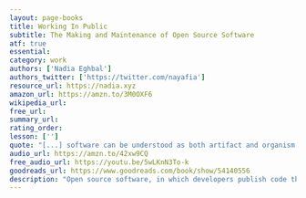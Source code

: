 ```yaml
---
layout: page-books
title: Working In Public
subtitle: The Making and Maintenance of Open Source Software
atf: true
essential: 
category: work
authors: ['Nadia Eghbal']
authors_twitter: ['https://twitter.com/nayafia']
resource_url: https://nadia.xyz
amazon_url: https://amzn.to/3M0OXF6
wikipedia_url: 
free_url: 
summary_url: 
rating_order: 
lesson: ['']
quote: "[...] software can be understood as both artifact and organism. The rules of the 'information economy,' like patents and licenses, lend themselves well to commoditized content, but when content is a living organism its value is better measured in terms of people and relationships."
audio_url: https://amzn.to/42xw9CQ
free_audio_url: https://youtu.be/5wLKnN3To-k
goodreads_url: https://www.goodreads.com/book/show/54140556
description: "Open source software, in which developers publish code that anyone can use, has long served as a bellwether for other online behavior. In the late 1990s, it provided an optimistic model for public collaboration, but in the last 20 years it’s shifted to solo operators who write and publish code that's consumed by millions.  In Working in Public, Nadia Eghbal takes an inside look at modern open source software development, its evolution over the last two decades, and its ramifications for an internet reorienting itself around individual creators. Eghbal, who interviewed hundreds of developers while working to improve their experience at GitHub, argues that modern open source offers us a model through which to understand the challenges faced by online creators."
---
```

